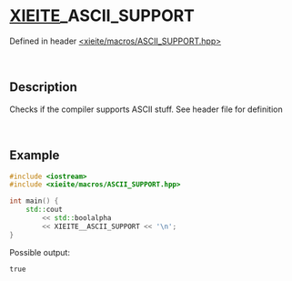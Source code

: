# [XIEITE](../macros.md)\_ASCII\_SUPPORT
Defined in header [<xieite/macros/ASCII_SUPPORT.hpp>](../../include/xieite/macros/ASCII_SUPPORT.hpp)

&nbsp;

## Description
Checks if the compiler supports ASCII stuff. See header file for definition

&nbsp;

## Example
```cpp
#include <iostream>
#include <xieite/macros/ASCII_SUPPORT.hpp>

int main() {
    std::cout
        << std::boolalpha
        << XIEITE__ASCII_SUPPORT << '\n';
}
```
Possible output:
```
true
```
